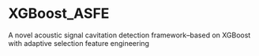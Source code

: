 # XGBoost_ASFE
A novel acoustic signal cavitation detection framework–based on XGBoost with adaptive selection feature engineering
